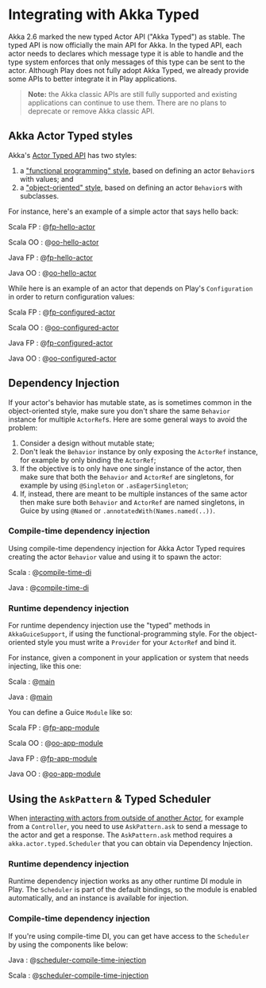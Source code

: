 <!--- Copyright (C) Lightbend Inc. <https://www.lightbend.com> -->

# Integrating with Akka Typed

Akka 2.6 marked the new typed Actor API ("Akka Typed") as stable. The typed API is now officially the main API for Akka. In the typed API, each actor needs to declares which message type it is able to handle and the type system enforces that only messages of this type can be sent to the actor. Although Play does not fully adopt Akka Typed, we already provide some APIs to better integrate it in Play applications.

> **Note:** the Akka classic APIs are still fully supported and existing applications can continue to use them. There are no plans to deprecate or remove Akka classic API. 

## Akka Actor Typed styles

Akka's [Actor Typed API][] has two styles:

1. a ["functional programming" style][fp-style], based on defining an actor `Behavior`s with values; and
2. a ["object-oriented" style][oo-style], based on defining an actor `Behavior`s with subclasses.

[Actor Typed API]: https://doc.akka.io/docs/akka/2.6/typed/actors.html
[fp-style]: https://doc.akka.io/docs/akka/2.6/typed/actors.html#functional-style
[oo-style]: https://doc.akka.io/docs/akka/2.6/typed/actors.html#object-oriented-style

For instance, here's an example of a simple actor that says hello back:

Scala FP
: @[fp-hello-actor](code/scalaguide/akka/typed/fp/HelloActor.scala)

Scala OO
: @[oo-hello-actor](code/scalaguide/akka/typed/oo/HelloActor.scala)

Java FP
: @[fp-hello-actor](code/javaguide/akka/typed/fp/HelloActor.java)

Java OO
: @[oo-hello-actor](code/javaguide/akka/typed/oo/HelloActor.java)

While here is an example of an actor that depends on Play's `Configuration` in order to return configuration values:

Scala FP
: @[fp-configured-actor](code/scalaguide/akka/typed/fp/ConfiguredActor.scala)

Scala OO
: @[oo-configured-actor](code/scalaguide/akka/typed/oo/ConfiguredActor.scala)

Java FP
: @[fp-configured-actor](code/javaguide/akka/typed/fp/ConfiguredActor.java)

Java OO
: @[oo-configured-actor](code/javaguide/akka/typed/oo/ConfiguredActor.java)

## Dependency Injection

If your actor's behavior has mutable state, as is sometimes common in the object-oriented style, make sure you don't share the same `Behavior` instance for multiple `ActorRef`s.  Here are some general ways to avoid the problem:

1. Consider a design without mutable state;
2. Don't leak the `Behavior` instance by only exposing the `ActorRef` instance, for example by only binding the `ActorRef`;
3. If the objective is to only have one single instance of the actor, then make sure that both the `Behavior` and `ActorRef` are singletons, for example by using `@Singleton` or `.asEagerSingleton`;
4. If, instead, there are meant to be multiple instances of the same actor then make sure both `Behavior` and `ActorRef` are named singletons, in Guice by using `@Named` or `.annotatedWith(Names.named(..))`.

### Compile-time dependency injection

Using compile-time dependency injection for Akka Actor Typed requires creating the actor `Behavior` value and using it to spawn the actor:

Scala
: @[compile-time-di](code/scalaguide/akka/typed/fp/AppComponents.scala)

Java
: @[compile-time-di](code/javaguide/akka/typed/oo/AppComponents.java)

### Runtime dependency injection

For runtime dependency injection use the "typed" methods in `AkkaGuiceSupport`, if using the functional-programming style.  For the object-oriented style you must write a `Provider` for your `ActorRef` and bind it.

For instance, given a component in your application or system that needs injecting, like this one:

Scala
: @[main](code/scalaguide/akka/typed/fp/Main.scala)

Java
: @[main](code/javaguide/akka/typed/oo/Main.java)

You can define a Guice `Module` like so:

Scala FP
: @[fp-app-module](code/scalaguide/akka/typed/fp/AppModule.scala)

Scala OO
: @[oo-app-module](code/scalaguide/akka/typed/oo/AppModule.scala)

Java FP
: @[fp-app-module](code/javaguide/akka/typed/fp/AppModule.java)

Java OO
: @[oo-app-module](code/javaguide/akka/typed/oo/AppModule.java)


## Using the `AskPattern` & Typed Scheduler

When [interacting with actors from outside of another Actor](https://doc.akka.io/docs/akka/2.6/typed/interaction-patterns.html#request-response-with-ask-from-outside-an-actor), for example from a `Controller`, you need to use `AskPattern.ask` to send a message to the actor and get a response. The `AskPattern.ask` method requires a `akka.actor.typed.Scheduler` that you can obtain via Dependency Injection.

### Runtime dependency injection

Runtime dependency injection works as any other runtime DI module in Play. The `Scheduler` is part of the default bindings, so the module is enabled automatically, and an instance is available for injection.

### Compile-time dependency injection

If you're using compile-time DI, you can get have access to the `Scheduler` by using the components like below:

Java
: @[scheduler-compile-time-injection](code/javaguide/akka/components/ComponentsWithTypedScheduler.java)

Scala
: @[scheduler-compile-time-injection](code/scalaguide/akka/components/ComponentsWithTypedScheduler.scala)
